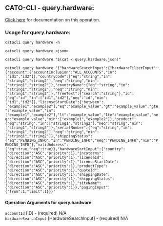 
## CATO-CLI - query.hardware:
[Click here](https://api.catonetworks.com/documentation/#query-query.hardware) for documentation on this operation.

### Usage for query.hardware:

`catocli query hardware -h`

`catocli query hardware <json>`

`catocli query hardware "$(cat < query.hardware.json)"`

`catocli query hardware '{"hardwareSearchInput":{"hardwareFilterInput":{"account":{"accountInclusion":"ALL_ACCOUNTS","in":["id1","id2"]},"countryCode":{"eq":"string","in":["string1","string2"],"neq":"string","nin":["string1","string2"]},"countryName":{"eq":"string","in":["string1","string2"],"neq":"string","nin":["string1","string2"]},"freeText":{"search":"string"},"id":{"eq":"id","in":["id1","id2"],"neq":"id","nin":["id1","id2"]},"licenseStartDate":{"between":["example1","example2"],"eq":"example_value","gt":"example_value","gte":"example_value","in":["example1","example2"],"lt":"example_value","lte":"example_value","neq":"example_value","nin":["example1","example2"]},"product":{"eq":"string","in":["string1","string2"],"neq":"string","nin":["string1","string2"]},"serialNumber":{"eq":"string","in":["string1","string2"],"neq":"string","nin":["string1","string2"]},"shippingStatus":{"eq":"PENDING_INFO","in":"PENDING_INFO","neq":"PENDING_INFO","nin":"PENDING_INFO"},"validAddress":{"eq":true,"neq":true}},"hardwareSortInput":{"country":{"direction":"ASC","priority":1},"incoterms":{"direction":"ASC","priority":1},"licenseId":{"direction":"ASC","priority":1},"licenseStartDate":{"direction":"ASC","priority":1},"productType":{"direction":"ASC","priority":1},"quoteId":{"direction":"ASC","priority":1},"shippingDate":{"direction":"ASC","priority":1},"shippingStatus":{"direction":"ASC","priority":1},"siteName":{"direction":"ASC","priority":1}},"pagingInput":{"from":1,"limit":1}}}'`


#### Operation Arguments for query.hardware ####

`accountId` [ID] - (required) N/A    
`hardwareSearchInput` [HardwareSearchInput] - (required) N/A    
